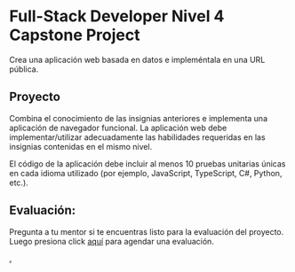 # Full-Stack Developer Nivel 4 Capstone Project

Crea una aplicación web basada en datos e impleméntala en una URL pública.

## Proyecto

Combina el conocimiento de las insignias anteriores e implementa una aplicación de navegador funcional. La aplicación web debe implementar/utilizar adecuadamente las habilidades requeridas en las insignias contenidas en el mismo nivel.

El código de la aplicación debe incluir al menos 10 pruebas unitarias únicas en cada idioma utilizado (por ejemplo, JavaScript, TypeScript, C#, Python, etc.).

## Evaluación:

Pregunta a tu mentor si te encuentras listo para la evaluación del proyecto. Luego presiona click [aquí](https://webdev.codex.academy/capstone4) para agendar una evaluación.

[.](level-4)
